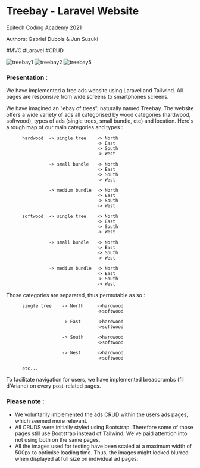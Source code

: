 # Treebay - Laravel Website

Epitech Coding Academy 2021

Authors: Gabriel Dubois & Jun Suzuki

#MVC #Laravel #CRUD

![treebay1](https://user-images.githubusercontent.com/84317349/138425509-c34eb8a2-7e93-4871-b2e6-14433f174e2e.png)
![treebay2](https://user-images.githubusercontent.com/84317349/138425524-ed7ac5e4-9985-4cdc-ade4-293869a8ffe4.png)
![treebay5](https://user-images.githubusercontent.com/84317349/138425552-1e8bb670-631b-4190-aede-134aab4d9e51.png)

### Presentation :

We have implemented a free ads website using Laravel and Tailwind. All pages are responsive from wide screens to smartphones screens.

We have imagined an "ebay of trees", naturally named Treebay. The website offers a wide variety of ads all categorised by wood categories (hardwood, softwood), types of ads (single trees, small bundle, etc) and location. Here's a rough map of our main categories and types : 

          hardwood  -> single tree    -> North
                                      -> East
                                      -> South
                                      -> West     
                                      
                    -> small bundle   -> North
                                      -> East
                                      -> South
                                      -> West   
                                      
                    -> medium bundle  -> North
                                      -> East
                                      -> South
                                      -> West   
                  
          softwood  -> single tree    -> North
                                      -> East
                                      -> South
                                      -> West        
                                      
                    -> small bundle   -> North
                                      -> East
                                      -> South
                                      -> West   
                                      
                    -> medium bundle  -> North
                                      -> East
                                      -> South
                                      -> West   

Those categories are separated, thus permutable as so : 

          single tree    -> North     ->hardwood
                                      ->softwood
                                      
                         -> East      ->hardwood
                                      ->softwood
                                      
                         -> South     ->hardwood
                                      ->softwood
                                      
                         -> West      ->hardwood
                                      ->softwood      

          etc... 

To facilitate navigation for users, we have implemented breadcrumbs (fil d'Ariane) on every post-related pages.

### Please note :

- We voluntarily implemented the ads CRUD within the users ads pages, which seemed more relevant.
- All CRUDS were initially styled using Bootstrap. Therefore some of those pages still use Bootstrap instead of Tailwind. We've paid attention into not using both on the same pages.
- All the images used for testing have been scaled at a maximum width of 500px to optimise loading time. Thus, the images might looked blurred when displayed at full size on individual ad pages.



